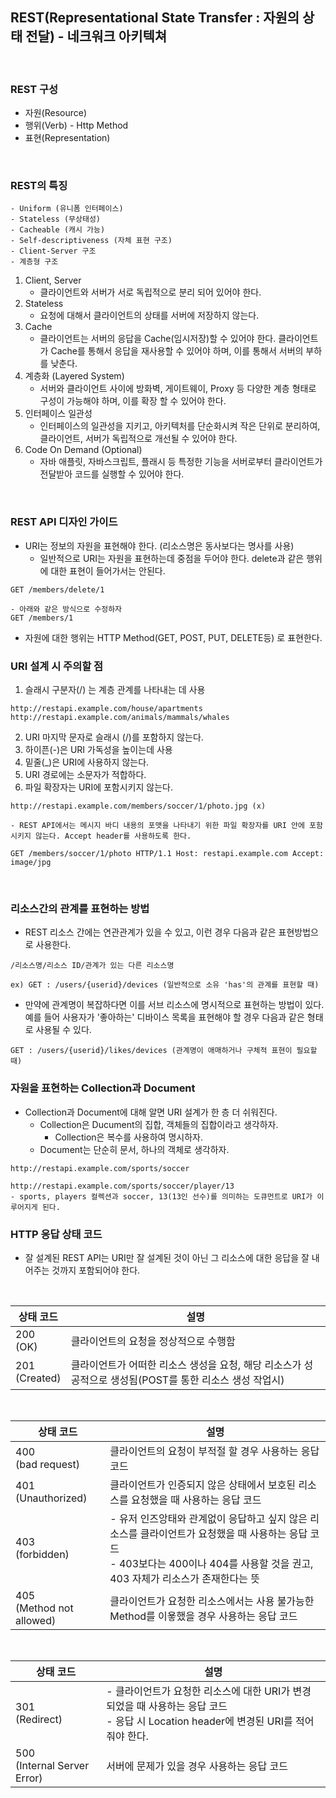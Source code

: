 ## REST(Representational State Transfer : 자원의 상태 전달) - 네크워크 아키텍쳐

<br>

### REST 구성

- 자원(Resource)
- 행위(Verb) - Http Method
- 표현(Representation)

<br>

### REST의 특징

```
- Uniform (유니폼 인터페이스)
- Stateless (무상태성)
- Cacheable (캐시 가능)
- Self-descriptiveness (자체 표현 구조)
- Client-Server 구조
- 계층형 구조
```

1. Client, Server
   - 클라이언트와 서버가 서로 독립적으로 분리 되어 있어야 한다.
2. Stateless
   - 요청에 대해서 클라이언트의 상태를 서버에 저장하지 않는다.
3. Cache
   - 클라이언트는 서버의 응답을 Cache(임시저장)할 수 있어야 한다. 클라이언트가 Cache를 통해서 응답을 재사용할 수 있어야 하며, 이를 통해서 서버의 부하를 낮춘다.
4. 계층화 (Layered System)
   - 서버와 클라이언트 사이에 방화벽, 게이트웨이, Proxy 등 다양한 계층 형태로 구성이 가능해야 하며, 이를 확장 할 수 있어야 한다.
5. 인터페이스 일관성
   - 인터페이스의 일관성을 지키고, 아키텍처를 단순화시켜 작은 단위로 분리하여, 클라이언트, 서버가 독립적으로 개선될 수 있어야 한다.
6. Code On Demand (Optional)
   - 자바 애플릿, 자바스크립트, 플래시 등 특정한 기능을 서버로부터 클라이언트가 전달받아 코드를 실행할 수 있어야 한다.

<br>

### REST API 디자인 가이드

- URI는 정보의 자원을 표현해야 한다. (리소스명은 동사보다는 명사를 사용)
  - 일반적으로 URI는 자원을 표현하는데 중점을 두어야 한다. delete과 같은 행위에 대한 표현이 들어가서는 안된다.

```
GET /members/delete/1

- 아래와 같은 방식으로 수정하자
GET /members/1
```

- 자원에 대한 행위는 HTTP Method(GET, POST, PUT, DELETE등) 로 표현한다.

### URI 설계 시 주의할 점

1. 슬래시 구분자(/) 는 계층 관계를 나타내는 데 사용

```
http://restapi.example.com/house/apartments
http://restapi.example.com/animals/mammals/whales
```

2. URI 마지막 문자로 슬래시 (/)를 포함하지 않는다.
3. 하이픈(-)은 URI 가독성을 높이는데 사용
4. 밑줄(\_)은 URI에 사용하지 않는다.
5. URI 경로에는 소문자가 적합하다.
6. 파일 확장자는 URI에 포함시키지 않는다.

```
http://restapi.example.com/members/soccer/1/photo.jpg (x)
```

    - REST API에서는 메시지 바디 내용의 포맷을 나타내기 위한 파일 확장자를 URI 안에 포함시키지 않는다. Accept header를 사용하도록 한다.

```
GET /members/soccer/1/photo HTTP/1.1 Host: restapi.example.com Accept: image/jpg
```

<br>

### 리소스간의 관계를 표현하는 방법

- REST 리소스 간에는 연관관계가 있을 수 있고, 이런 경우 다음과 같은 표현방법으로 사용한다.

```
/리소스명/리소스 ID/관계가 있는 다른 리소스명

ex) GET : /users/{userid}/devices (일반적으로 소유 'has'의 관계를 표현할 때)
```

- 만약에 관계명이 복잡하다면 이를 서브 리소스에 명시적으로 표현하는 방법이 있다. 예를 들어 사용자가 '좋아하는' 디바이스 목록을 표현해야 할 경우 다음과 같은 형태로 사용될 수 있다.

```
GET : /users/{userid}/likes/devices (관계명이 애매하거나 구체적 표현이 필요할 때)
```

### 자원을 표현하는 Collection과 Document

- Collection과 Document에 대해 알면 URI 설계가 한 층 더 쉬워진다.
  - Collection은 Ducument의 집합, 객체들의 집합이라고 생각하자.
    - Collection은 복수를 사용하여 명시하자.
  - Document는 단순히 문서, 하나의 객체로 생각하자.

```
http://restapi.example.com/sports/soccer

http://restapi.example.com/sports/soccer/player/13
- sports, players 컬렉션과 soccer, 13(13인 선수)를 의미하는 도큐먼트로 URI가 이루어지게 된다.
```

### HTTP 응답 상태 코드

- 잘 설계된 REST API는 URI만 잘 설계된 것이 아닌 그 리소스에 대한 응답을 잘 내어주는 것까지 포함되어야 한다.

<br>

| 상태 코드          | 설명                                                                                                    |
| ------------------ | ------------------------------------------------------------------------------------------------------- |
| 200 <br> (OK)      | 클라이언트의 요청을 정상적으로 수행함                                                                   |
| 201 <br> (Created) | 클라이언트가 어떠한 리소스 생성을 요청, 해당 리소스가 성공적으로 생성됨(POST를 통한 리소스 생성 작업시) |

<br>

| 상태 코드                     | 설명                                                                                                                                                                                  |
| ----------------------------- | ------------------------------------------------------------------------------------------------------------------------------------------------------------------------------------- |
| 400 <br> (bad request)        | 클라이언트의 요청이 부적절 할 경우 사용하는 응답 코드                                                                                                                                 |
| 401 <br> (Unauthorized)       | 클라이언트가 인증되지 않은 상태에서 보호된 리소스를 요청했을 때 사용하는 응답 코드                                                                                                    |
| 403 <br> (forbidden)          | - 유저 인즈앙태와 관계없이 응답하고 싶지 않은 리소스를 클라이언트가 요청했을 때 사용하는 응답 코드 <br> - 403보다는 400이나 404를 사용할 것을 권고, 403 자체가 리소스가 존재한다는 뜻 |
| 405 <br> (Method not allowed) | 클라이언트가 요청한 리소스에서는 사용 불가능한 Method를 이욯했을 경우 사용하는 응답 코드                                                                                              |

<br>

| 상태 코드                        | 설명                                                                                                                                      |
| -------------------------------- | ----------------------------------------------------------------------------------------------------------------------------------------- |
| 301 <br> (Redirect)              | - 클라이언트가 요청한 리소스에 대한 URI가 변경 되었을 때 사용하는 응답 코드 <br> - 응답 시 Location header에 변경된 URI를 적어 줘야 한다. |
| 500 <br> (Internal Server Error) | 서버에 문제가 있을 경우 사용하는 응답 코드                                                                                                |
